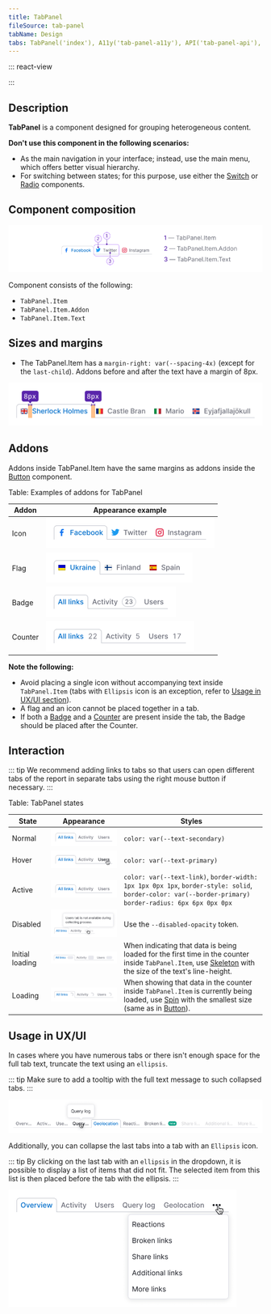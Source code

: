 ```yaml
---
title: TabPanel
fileSource: tab-panel
tabName: Design
tabs: TabPanel('index'), A11y('tab-panel-a11y'), API('tab-panel-api'), Example('tab-panel-code'), Changelog('tab-panel-changelog')
---
```


::: react-view

<script lang="tsx">
import React from 'react';
import TabPanel from '@semcore/ui/tab-panel';
import Badge from '@semcore/ui/badge';
import PlaygroundGeneration from '@components/PlaygroundGeneration';

const App = PlaygroundGeneration(
  (createGroupWidgets) => {
    const { bool, radio } = createGroupWidgets('TabPanel');

    const disabled = bool({
      key: 'disabled',
      defaultValue: false,
      label: 'Disabled',
    });

    const addon = bool({
      key: 'addon',
      defaultValue: false,
      label: 'With addon',
    });

    return (
      <TabPanel defaultValue={1}>
        <TabPanel.Item value={1}>Overview</TabPanel.Item>
        <TabPanel.Item value={2}>Issues</TabPanel.Item>
        <TabPanel.Item disabled={disabled} value={3}>
          Progress
        </TabPanel.Item>
        <TabPanel.Item value={4}>
          {addon
            ? [
                <TabPanel.Item.Text key={1}>Statistics</TabPanel.Item.Text>,
                <TabPanel.Item.Addon key={2}>
                  <Badge bg='green'>new</Badge>
                </TabPanel.Item.Addon>,
              ]
            : 'Statistics'}
        </TabPanel.Item>
      </TabPanel>
    );
  },
  {
    filterProps: ['defaultValue'],
  },
);
</script>

:::

## Description

**TabPanel** is a component designed for grouping heterogeneous content.

**Don't use this component in the following scenarios:**

- As the main navigation in your interface; instead, use the main menu, which offers better visual hierarchy.
- For switching between states; for this purpose, use either the [Switch](/components/switch/) or [Radio](/components/radio/) components.

## Component composition

![](static/tabpanel-composition.png)

Component consists of the following:

- `TabPanel.Item`
- `TabPanel.Item.Addon`
- `TabPanel.Item.Text`

## Sizes and margins

- The TabPanel.Item has a `margin-right: var(--spacing-4x)` (except for the `last-child`).
Addons before and after the text have a margin of 8px.

![](static/tab-m.png)

## Addons

Addons inside TabPanel.Item have the same margins as addons inside the [Button](/components/button/) component.

Table: Examples of addons for TabPanel

| Addon   | Appearance example        |
| ------- | ------------------------- |
| Icon    | ![](static/icon.png)      |
| Flag    | ![](static/flag.png)      |
| Badge   | ![](static/badge.png)     |
| Counter | ![](static/counter.png)   |

**Note the following:**

- Avoid placing a single icon without accompanying text inside `TabPanel.Item` (tabs with `Ellipsis` icon is an exception, refer to [Usage in UX/UI section](/components/tab-line/#usage_in_ux_ui)).
- A flag and an icon cannot be placed together in a tab.
- If both a [Badge](/components/badge/) and a [Counter](/components/counter/) are present inside the tab, the Badge should be placed after the Counter.

## Interaction

::: tip
We recommend adding links to tabs so that users can open different tabs of the report in separate tabs using the right mouse button if necessary.
:::

Table: TabPanel states

| State           | Appearance     | Styles     |
| --------------- | -------------- | ---------- |
| Normal          | ![](static/normal-active.png)            | `color: var(--text-secondary)`    |
| Hover           | ![](static/hover.png)                     | `color: var(--text-primary)`    |
| Active          | ![](static/normal-active.png)            | `color: var(--text-link)`, `border-width: 1px 1px 0px 1px`, `border-style: solid`, `border-color: var(--border-primary)` `border-radius: 6px 6px 0px 0px`                                                        |
| Disabled        | ![](static/disabled.png)               | Use the `--disabled-opacity` token.     |
| Initial loading | ![](static/initial-loading.png) | When indicating that data is being loaded for the first time in the counter inside `TabPanel.Item`, use [Skeleton](/components/skeleton/) with the size of the text's line-height.                 |
| Loading         | ![](static/loading.png)                 | When showing that data in the counter inside `TabPanel.Item` is currently being loaded, use [Spin](/components/spin/) with the smallest size (same as in [Button](/components/button)).|

## Usage in UX/UI

In cases where you have numerous tabs or there isn't enough space for the full tab text, truncate the text using an `ellipsis`.

::: tip
Make sure to add a tooltip with the full text message to such collapsed tabs.
:::

![](static/ellipsis.png)

Additionally, you can collapse the last tabs into a tab with an `Ellipsis` icon.

::: tip
By clicking on the last tab with an `ellipsis` in the dropdown, it is possible to display a list of items that did not fit. The selected item from this list is then placed before the tab with the ellipsis.
:::

![](static/tab-collapse.png)

